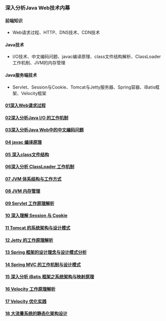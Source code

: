 ### 深入分析Java Web技术内幕
>
#### 前端知识
- Web请求过程、HTTP、DNS技术、CDN技术
>
#### Java技术
- I/O技术、中文编码问题、javac编译原理、class文件结构解析、ClassLoader工作机制、JVM的内存管理
>
#### Java服务端技术
- Servlet、Session与Cookie、Tomcat与Jetty服务器、Spring容器、iBatis框架、Velocity框架
>
#### [01深入Web请求过程](https://github.com/lu666666/notebooks/blob/master/java/javaweb/01/readme.md)
>
#### [02深入分析Java I/O 的工作机制](https://github.com/lu666666/notebooks/blob/master/java/javaweb/02/readme.md)
>
#### [03深入分析Java Web中的中文编码问题](https://github.com/lu666666/notebooks/blob/master/java/javaweb/03/readme.md)
>
#### [04 javac 编译原理](https://github.com/lu666666/notebooks/blob/master/java/javaweb/04/readme.md)
>
#### [05 深入class文件结构](https://github.com/lu666666/notebooks/blob/master/java/javaweb/05/readme.md)
>
#### [06深入分析 ClassLoader 工作机制](https://github.com/lu666666/notebooks/blob/master/java/javaweb/06/readme.md)
>
#### [07 JVM 体系结构与工作方式](https://github.com/lu666666/notebooks/blob/master/java/javaweb/07/readme.md)
>
#### [08 JVM 内存管理](https://github.com/lu666666/notebooks/blob/master/java/javaweb/08/readme.md)
>
#### [09 Servlet 工作原理解析](https://github.com/lu666666/notebooks/blob/master/java/javaweb/09/readme.md)
>
#### [10 深入理解 Session 与 Cookie](https://github.com/lu666666/notebooks/blob/master/java/javaweb/10/readme.md)
>
#### [11 Tomcat 的系统架构与设计模式](https://github.com/lu666666/notebooks/blob/master/java/javaweb/11/readme.md)
>
#### [12 Jetty 的工作原理解析](https://github.com/lu666666/notebooks/blob/master/java/javaweb/12/readme.md)
>
#### [13 Spring 框架的设计理念与设计模式分析](https://github.com/lu666666/notebooks/blob/master/java/javaweb/13/readme.md)
>
#### [14 Spring MVC 的工作机制与设计模式](https://github.com/lu666666/notebooks/blob/master/java/javaweb/14/readme.md)
>
#### [15 深入分析 iBatis 框架之系统架构与映射原理](https://github.com/lu666666/notebooks/blob/master/java/javaweb/15/readme.md)
>
#### [16 Velocity 工作原理解析](https://github.com/lu666666/notebooks/blob/master/java/javaweb/16/readme.md)
>
#### [17 Velocity 优化实践](https://github.com/lu666666/notebooks/blob/master/java/javaweb/17/readme.md)
>
#### [18 大流量系统的静态化架构设计](https://github.com/lu666666/notebooks/blob/master/java/javaweb/18/readme.md)




















